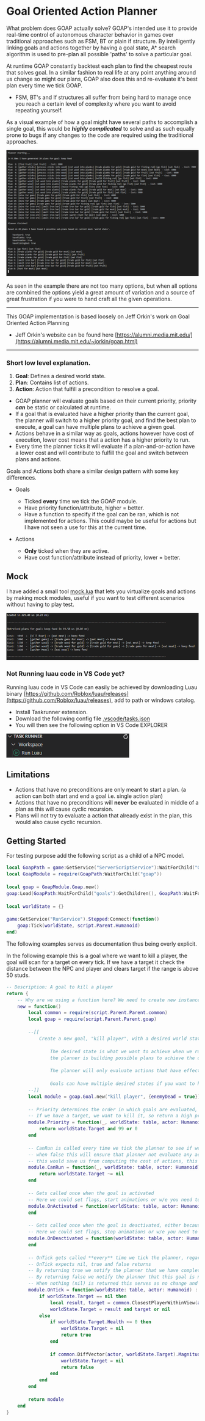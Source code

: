 # Goal Oriented Action Planner

What problem does GOAP actually solve? GOAP's intended use it to provide real-time control of autonomous character behavior in games over traditional approaches such as FSM, BT or plain if structure. By intelligently linking goals and actions together by having a goal state, A* search algorithm is used to pre-plan all possible 'paths' to solve a particular goal. 

At runtime GOAP constantly backtest each plan to find the cheapest route that solves goal. In a similar fashion to real life at any point anything around us change so might our plans, GOAP also does this and re-evaluate it's best plan every time we tick GOAP.

 - FSM, BT's and If structures all suffer from being hard to manage once you reach a certain level of complexity where you want to avoid repeating yourself.
  
  
As a visual example of how a goal might have several paths to accomplish a single goal, this would be ***highly complicated*** to solve and as such equally prone to bugs if any changes to the code are required using the traditional approaches.

![A* search algorithm to find cheapest path to reach goal state](https://github.com/j0achim/Goal-Oriented-Action-Planner/blob/f52427e789497a0c717b5627125a857f703a4bbc/media/example.png?raw=true "A* search algorithm to compute cheapest path to goal")
 
As seen in the example there are not too many options, but when all options are combined the options yield a great amount of variation and a source of great frustration if you were to hand craft all the given operations.
  
  
---


 This GOAP implementation is based loosely on Jeff Orkin's work on Goal Oriented Action Planning
 - Jeff Orkin's website can be found here [https://alumni.media.mit.edu/](https://alumni.media.mit.edu/~jorkin/goap.html)
 
 
---
  
  
### Short low level explanation.
 1. **Goal**: Defines a desired world state.
 2. **Plan**: Contains list of actions.
 3. **Action**: Action that fulfill a precondition to resolve a goal.

 - GOAP planner will evaluate goals based on their current priority, priority ***can*** be static or calculated at runtime.
 - If a goal that is evaluated have a higher priority than the current goal, the planner will switch to a higher priority goal, and find the best plan to execute, a goal can have multiple plans to achieve a given goal.
 - Actions behave in a similar way as goals, actions however have cost of execution, lower cost means that a action has a higher priority to run. 
 - Every time the planner ticks it will evaluate if a plan-and-or-action have a lower cost and will contribute to fulfill the goal and switch between plans and actions.

Goals and Actions both share a similar design pattern with some key differences.
 - Goals 
    - Ticked **every** time we tick the GOAP module.
    - Have priority function/attribute, higher = better.
    - Have a function to specify if the goal can be ran, which is not implemented for actions. This could maybe be useful for actions but I have not seen a use for this at the current time.

 - Actions
    - **Only** ticked when they are active.
    - Have cost function/attribute instead of priority, lower = better. 

## Mock

I have added a small tool [mock.lua](src/server/GOAP/mock.lua) that lets you virtualize goals and actions by making mock modules, useful if you want to test different scenarios without having to play test.

![mock.lua](media/mock_tool.png "mock.lua")

### Not Running luau code in VS Code yet?

Running luau code in VS Code can easily be achieved by downloading Luau binary [https://github.com/Roblox/luau/releases](https://github.com/Roblox/luau/releases), add to path or windows catalog.

 - Install Taskrunner extension.
 - Download the following config file [.vscode/tasks.json](.vscode/tasks.json)
 - You will then see the following option in VS Code EXPLORER  

!["TASK RUNNER"](media/task_runner.png)

## Limitations

 - Actions that have no preconditions are only meant to start a plan. (a action can both start and end a goal i.e. single action plan)
 - Actions that have no preconditions will **never** be evaluated in middle of a plan as this will cause cyclic recursion.
 - Plans will not try to evaluate a action that already exist in the plan, this would also cause cyclic recursion. 

## Getting Started

For testing purpose add the following script as a child of a NPC model.

```lua
local GoapPath = game:GetService("ServerScriptService"):WaitForChild("GoapModule")
local GoapModule = require(GoapPath:WaitForChild("goap"))

local goap = GoapModule.Goap.new()
goap:Load(GoapPath:WaitForChild("goals"):GetChildren(), GoapPath:WaitForChild("actions"):GetChildren())

local worldState = {}

game:GetService("RunService").Stepped:Connect(function()
	goap:Tick(worldState, script.Parent.Humanoid)
end)
```

The following examples serves as documentation thus being overly explicit.

In the following example this is a goal where we want to kill a player, the goal will scan for a target on every tick. If we have a target it check the distance between the NPC and player and clears target if the range is above 50 studs.

```lua
-- Description: A goal to kill a player
return {
    -- Why are we using a function here? We need to create new instances of this module for every planner that loads this file, otherwise bad things will happen.
    new = function()
        local common = require(script.Parent.Parent.common)
        local goap = require(script.Parent.Parent.goap)
        
        --[[
            Create a new goal, "kill player", with a desired world state of {enemyDead = true}
        
                The desired state is what we want to achieve when we run this goal, this is only used to link goals and actions together when
                the planner is building possible plans to achieve the desired state.
        
                The planner will only evaluate actions that have effects matching desired state, enabling us to build rich trees (plans) of actions and goals.
        
                Goals can have multiple desired states if you want to have "similar" goals with different outcome.
        --]]
        local module = goap.Goal.new("kill player", {enemyDead = true})
        
        -- Priority determines the order in which goals are evaluated, the planner will pick the goal having the highest priority
        -- If we have a target, we want to kill it, so return a high priority
        module.Priority = function(_, worldState: table, actor: Humanoid) : number
            return worldState.Target and 99 or 0
        end
        
        -- CanRun is called every time we tick the planner to see if we can run this goal
        -- when false this will ensure that planner not evaluate any actions further down the tree if cant run this goal
        -- this would save us from computing the cost of actions, this can quickly become an expensive operation if we have many actions and tick is ran on every frame
        module.CanRun = function(_, worldState: table, actor: Humanoid) : boolean
            return worldState.Target ~= nil
        end
        
        -- Gets called once when the goal is activated
        -- Here we could set flags, start animations or w/e you need to do to start a certain operation.
        module.OnActivated = function(worldState: table, actor: Humanoid) : boolean?
        end
        
        -- Gets called once when the goal is deactivated, either because we are done or because we are interrupted by another goal having a higher priority
        -- Here we could set flags, stop animations or w/e you need to do to cancel a certain operation.
        module.OnDeactivated = function(worldState: table, actor: Humanoid) : boolean?
        end
        
        -- OnTick gets called **every** time we tick the planner, regardless if goal is active or not
        -- OnTick expects nil, true and false returns
        -- By returning true we notify the planner that we have completed the goal and need look for new goal
        -- By returning false we notify the planner that this goal is no longer a valid goal (there is a minute difference between true and false where false will set current goal to nil and force planner to find a new goal)
        -- When nothing (nil) is returned this serves as no change and if a goal is active this does not cause any effect to the planner.
        module.OnTick = function(worldState: table, actor: Humanoid) : boolean?
            if worldState.Target == nil then
                local result, target = common.ClosestPlayerWithinView(actor, 50)
                worldState.Target = result and target or nil
            else
                if worldState.Target.Health <= 0 then
                    worldState.Target = nil
                    return true
                end
        
                if common.DiffVector(actor, worldState.Target).Magnitude > 50 then
                    worldState.Target = nil
                    return false
                end
            end
        end

        return module
    end
}
```